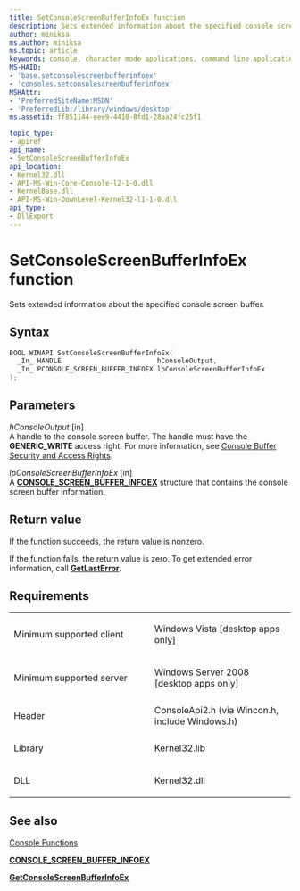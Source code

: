```yaml
---
title: SetConsoleScreenBufferInfoEx function
description: Sets extended information about the specified console screen buffer to the specified buffer.
author: miniksa
ms.author: miniksa
ms.topic: article
keywords: console, character mode applications, command line applications, terminal applications, console api
MS-HAID:
- 'base.setconsolescreenbufferinfoex'
- 'consoles.setconsolescreenbufferinfoex'
MSHAttr:
- 'PreferredSiteName:MSDN'
- 'PreferredLib:/library/windows/desktop'
ms.assetid: ff851144-eee9-4410-8fd1-28aa24fc25f1

topic_type:
- apiref
api_name:
- SetConsoleScreenBufferInfoEx
api_location:
- Kernel32.dll
- API-MS-Win-Core-Console-l2-1-0.dll
- KernelBase.dll
- API-MS-Win-DownLevel-Kernel32-l1-1-0.dll
api_type:
- DllExport
---
```


# SetConsoleScreenBufferInfoEx function


Sets extended information about the specified console screen buffer.

Syntax
------

```C
BOOL WINAPI SetConsoleScreenBufferInfoEx(
  _In_ HANDLE                        hConsoleOutput,
  _In_ PCONSOLE_SCREEN_BUFFER_INFOEX lpConsoleScreenBufferInfoEx
);
```

Parameters
----------

*hConsoleOutput* \[in\]  
A handle to the console screen buffer. The handle must have the **GENERIC\_WRITE** access right. For more information, see [Console Buffer Security and Access Rights](console-buffer-security-and-access-rights.md).

*lpConsoleScreenBufferInfoEx* \[in\]  
A [**CONSOLE\_SCREEN\_BUFFER\_INFOEX**](console-screen-buffer-infoex.md) structure that contains the console screen buffer information.

Return value
------------

If the function succeeds, the return value is nonzero.

If the function fails, the return value is zero. To get extended error information, call [**GetLastError**](https://msdn.microsoft.com/library/windows/desktop/ms679360).

Requirements
------------

<table>
<colgroup>
<col width="50%" />
<col width="50%" />
</colgroup>
<tbody>
<tr class="odd">
<td><p>Minimum supported client</p></td>
<td><p>Windows Vista [desktop apps only]</p></td>
</tr>
<tr class="even">
<td><p>Minimum supported server</p></td>
<td><p>Windows Server 2008 [desktop apps only]</p></td>
</tr>
<tr class="odd">
<td><p>Header</p></td>
<td>ConsoleApi2.h (via Wincon.h, include Windows.h)</td>
</tr>
<tr class="even">
<td><p>Library</p></td>
<td>Kernel32.lib</td>
</tr>
<tr class="odd">
<td><p>DLL</p></td>
<td>Kernel32.dll</td>
</tr>
<tr class="even">
</tr>
<tr class="odd">
</tr>
<tr class="even">
</tr>
</tbody>
</table>

## <span id="see_also"></span>See also


[Console Functions](console-functions.md)

[**CONSOLE\_SCREEN\_BUFFER\_INFOEX**](console-screen-buffer-infoex.md)

[**GetConsoleScreenBufferInfoEx**](getconsolescreenbufferinfoex.md)

 

 




